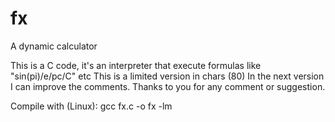 # fx
A dynamic calculator

This is a C code, it's an interpreter that execute formulas like "sin(pi)/e/pc/C" etc
This is a limited version in chars (80) 
In the next version I can improve the comments. Thanks to you for any comment or suggestion. 

Compile with (Linux):
gcc fx.c -o fx -lm
